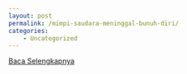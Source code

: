 ```yaml
---
layout: post
permalink: /mimpi-saudara-meninggal-bunuh-diri/
categories:
    - Uncategorized
---
```


[Baca Selengkapnya](/09)